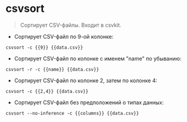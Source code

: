 # csvsort

> Сортирует CSV-файлы.
> Входит в csvkit.

- Сортирует CSV-файл по 9-ой колонке:

`csvsort -c {{9}} {{data.csv}}`

- Сортирует CSV-файл по колонке с именем "name" по убыванию:

`csvsort -r -c {{name}} {{data.csv}}`

- Сортирует CSV-файл по колонке 2, затем по колонке 4:

`csvsort -c {{2,4}} {{data.csv}}`

- Сортирует CSV-файл без предположений о типах данных:

`csvsort --no-inference -c {{columns}} {{data.csv}}`
